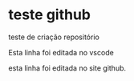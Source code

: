 # teste github
 teste de criação repositório

 Esta linha foi editada no vscode
 
 esta linha foi editada no site github. 
